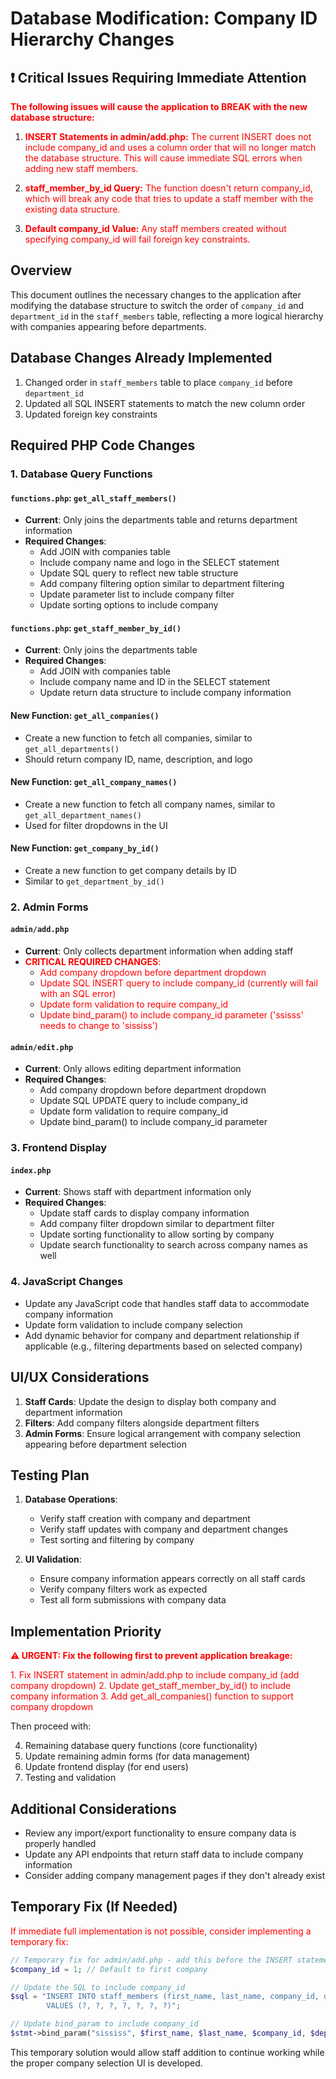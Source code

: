 # Database Modification: Company ID Hierarchy Changes

## ❗️ Critical Issues Requiring Immediate Attention

<span style="color: red; font-weight: bold">The following issues will cause the application to BREAK with the new database structure:</span>

1. <span style="color: red">**INSERT Statements in admin/add.php:** The current INSERT does not include company_id and uses a column order that will no longer match the database structure. This will cause immediate SQL errors when adding new staff members.</span>

2. <span style="color: red">**staff_member_by_id Query:** The function doesn't return company_id, which will break any code that tries to update a staff member with the existing data structure.</span>

3. <span style="color: red">**Default company_id Value:** Any staff members created without specifying company_id will fail foreign key constraints.</span>

## Overview

This document outlines the necessary changes to the application after modifying the database structure to switch the order of `company_id` and `department_id` in the `staff_members` table, reflecting a more logical hierarchy with companies appearing before departments.

## Database Changes Already Implemented

1. Changed order in `staff_members` table to place `company_id` before `department_id`
2. Updated all SQL INSERT statements to match the new column order
3. Updated foreign key constraints

## Required PHP Code Changes

### 1. Database Query Functions

#### `functions.php`: `get_all_staff_members()`

- **Current**: Only joins the departments table and returns department information
- **Required Changes**:
  - Add JOIN with companies table
  - Include company name and logo in the SELECT statement
  - Update SQL query to reflect new table structure
  - Add company filtering option similar to department filtering
  - Update parameter list to include company filter
  - Update sorting options to include company

#### `functions.php`: `get_staff_member_by_id()`

- **Current**: Only joins the departments table
- **Required Changes**:
  - Add JOIN with companies table
  - Include company name and ID in the SELECT statement
  - Update return data structure to include company information

#### New Function: `get_all_companies()`

- Create a new function to fetch all companies, similar to `get_all_departments()`
- Should return company ID, name, description, and logo

#### New Function: `get_all_company_names()`

- Create a new function to fetch all company names, similar to `get_all_department_names()`
- Used for filter dropdowns in the UI

#### New Function: `get_company_by_id()`

- Create a new function to get company details by ID
- Similar to `get_department_by_id()`

### 2. Admin Forms

#### `admin/add.php`

- **Current**: Only collects department information when adding staff
- <span style="color: red">**CRITICAL REQUIRED CHANGES**:</span>
  - <span style="color: red">Add company dropdown before department dropdown</span>
  - <span style="color: red">Update SQL INSERT query to include company_id (currently will fail with an SQL error)</span>
  - <span style="color: red">Update form validation to require company_id</span>
  - <span style="color: red">Update bind_param() to include company_id parameter ('ssisss' needs to change to 'sississ')</span>

#### `admin/edit.php`

- **Current**: Only allows editing department information
- **Required Changes**:
  - Add company dropdown before department dropdown
  - Update SQL UPDATE query to include company_id
  - Update form validation to require company_id
  - Update bind_param() to include company_id parameter

### 3. Frontend Display

#### `index.php`

- **Current**: Shows staff with department information only
- **Required Changes**:
  - Update staff cards to display company information
  - Add company filter dropdown similar to department filter
  - Update sorting functionality to allow sorting by company
  - Update search functionality to search across company names as well

### 4. JavaScript Changes

- Update any JavaScript code that handles staff data to accommodate company information
- Update form validation to include company selection
- Add dynamic behavior for company and department relationship if applicable (e.g., filtering departments based on selected company)

## UI/UX Considerations

1. **Staff Cards**: Update the design to display both company and department information
2. **Filters**: Add company filters alongside department filters
3. **Admin Forms**: Ensure logical arrangement with company selection appearing before department selection

## Testing Plan

1. **Database Operations**:
   - Verify staff creation with company and department
   - Verify staff updates with company and department changes
   - Test sorting and filtering by company

2. **UI Validation**:
   - Ensure company information appears correctly on all staff cards
   - Verify company filters work as expected
   - Test all form submissions with company data

## Implementation Priority

<span style="color: red; font-weight: bold">⚠️ URGENT: Fix the following first to prevent application breakage:</span>

<span style="color: red">1. Fix INSERT statement in admin/add.php to include company_id (add company dropdown)</span>
<span style="color: red">2. Update get_staff_member_by_id() to include company information</span>
<span style="color: red">3. Add get_all_companies() function to support company dropdown</span>

Then proceed with:

4. Remaining database query functions (core functionality)
5. Update remaining admin forms (for data management)
6. Update frontend display (for end users)
7. Testing and validation

## Additional Considerations

- Review any import/export functionality to ensure company data is properly handled
- Update any API endpoints that return staff data to include company information
- Consider adding company management pages if they don't already exist

## Temporary Fix (If Needed)

<span style="color: red">If immediate full implementation is not possible, consider implementing a temporary fix:</span>

```php
// Temporary fix for admin/add.php - add this before the INSERT statement
$company_id = 1; // Default to first company

// Update the SQL to include company_id
$sql = "INSERT INTO staff_members (first_name, last_name, company_id, department_id, job_title, email, profile_picture)
        VALUES (?, ?, ?, ?, ?, ?, ?)"; 

// Update bind_param to include company_id
$stmt->bind_param("sississ", $first_name, $last_name, $company_id, $department_id, $job_title, $email, $profile_picture);
```

This temporary solution would allow staff addition to continue working while the proper company selection UI is developed.
